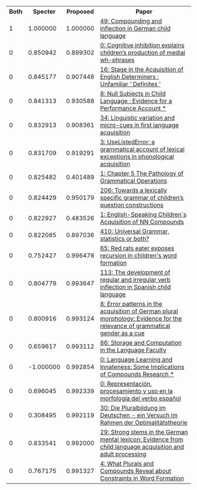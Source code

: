 <html><table><tr>
<th>Both</th>
<th>Specter</th>
<th>Proposed</th>
<th>Paper</th>
</tr>
<tr>
<td>1</td>
<td>1.000000</td>
<td>1.000000</td>
<td><a href="https://www.semanticscholar.org/paper/0d03180e3cc4ec5b63c21b94b69d7d10408442c4">49: Compounding and inflection in German child language</a></td>
</tr>
<tr>
<td>0</td>
<td>0.850942</td>
<td>0.899302</td>
<td><a href="https://www.semanticscholar.org/paper/008bc8827fd7ca43d579ebcb56b12735758a4f8d">0: Cognitive inhibition explains children’s production of medial wh-phrases</a></td>
</tr>
<tr>
<td>0</td>
<td>0.845177</td>
<td>0.907448</td>
<td><a href="https://www.semanticscholar.org/paper/f91f4eb59d4d8c44172ee8e525fc85416a1683f3">16: Stage in the Acquisition of English Determiners : Unfamiliar ‘ Definites ’</a></td>
</tr>
<tr>
<td>0</td>
<td>0.841313</td>
<td>0.930588</td>
<td><a href="https://www.semanticscholar.org/paper/5448c986b6d3c2bce03f205c57d96209e2effc6a">8: Null Subjects in Child Language : Evidence for a Performance Account *</a></td>
</tr>
<tr>
<td>0</td>
<td>0.832913</td>
<td>0.908361</td>
<td><a href="https://www.semanticscholar.org/paper/f0883a46d29769e68b28cf79aa43d106152259a8">34: Linguistic variation and micro-cues in first language acquisition</a></td>
</tr>
<tr>
<td>0</td>
<td>0.831709</td>
<td>0.919291</td>
<td><a href="https://www.semanticscholar.org/paper/dad14c576d250a9467638da947ead33721fe5b5f">3: UseListedError: a grammatical account of lexical exceptions in phonological acquisition</a></td>
</tr>
<tr>
<td>0</td>
<td>0.825482</td>
<td>0.401489</td>
<td><a href="https://www.semanticscholar.org/paper/273f46d67d7cf6bafb4fcbcdf5d090ba3d9ac9fc">1: Chapter 5 The Pathology of Grammatical Operations</a></td>
</tr>
<tr>
<td>0</td>
<td>0.824429</td>
<td>0.950179</td>
<td><a href="https://www.semanticscholar.org/paper/091ff2728e1a83fc56543ba71aac32d7d554862f">206: Towards a lexically specific grammar of children’s question constructions</a></td>
</tr>
<tr>
<td>0</td>
<td>0.822927</td>
<td>0.483526</td>
<td><a href="https://www.semanticscholar.org/paper/ca06aac304dded0e70557bfcfe3427fe4bddb11d">1: English-Speaking Children`s Acquisition of NN Compounds</a></td>
</tr>
<tr>
<td>0</td>
<td>0.822085</td>
<td>0.897036</td>
<td><a href="https://www.semanticscholar.org/paper/0f0c7404b0532a7c2a466093c658dbb337f83223">410: Universal Grammar, statistics or both?</a></td>
</tr>
<tr>
<td>0</td>
<td>0.752427</td>
<td>0.996478</td>
<td><a href="https://www.semanticscholar.org/paper/3dc96b8401c593e36a798b70a6685a0eddd9a013">65: Red rats eater exposes recursion in children's word formation</a></td>
</tr>
<tr>
<td>0</td>
<td>0.804779</td>
<td>0.993647</td>
<td><a href="https://www.semanticscholar.org/paper/3bd1235c73b2553a0ff8253e438bc9977c34842a">113: The development of regular and irregular verb inflection in Spanish child language</a></td>
</tr>
<tr>
<td>0</td>
<td>0.800916</td>
<td>0.993124</td>
<td><a href="https://www.semanticscholar.org/paper/e9190cc0ef36e9b6669b6512dd70571787d8e042">8: Error patterns in the acquisition of German plural morphology: Evidence for the relevance of grammatical gender as a cue</a></td>
</tr>
<tr>
<td>0</td>
<td>0.659617</td>
<td>0.993112</td>
<td><a href="https://www.semanticscholar.org/paper/c63835d7f9e6e7858f91e38a6dae377c3e071c2c">86: Storage and Computation in the Language Faculty</a></td>
</tr>
<tr>
<td>0</td>
<td>-1.000000</td>
<td>0.992854</td>
<td><a href="https://www.semanticscholar.org/paper/1aa37f68a562d32a5f19764051c87ae2998050ba">0: Language Learning and Innateness: Some Implications of Compounds Research *</a></td>
</tr>
<tr>
<td>0</td>
<td>0.696045</td>
<td>0.992339</td>
<td><a href="https://www.semanticscholar.org/paper/f10850fffa81b51171077f5eb64682bd84ec5579">0: Representación, procesamiento y uso en la morfología del verbo español</a></td>
</tr>
<tr>
<td>0</td>
<td>0.308495</td>
<td>0.992119</td>
<td><a href="https://www.semanticscholar.org/paper/9fc2154b738ab2d9467da82c1df180aa9f456b7f">30: Die Pluralbildung im Deutschen - ein Versuch im Rahmen der Optimalitätstheorie</a></td>
</tr>
<tr>
<td>0</td>
<td>0.833541</td>
<td>0.992000</td>
<td><a href="https://www.semanticscholar.org/paper/e4a8d72cbe68271b7d42ee4679350317391f09b3">29: Strong stems in the German mental lexicon: Evidence from child language acquisition and adult processing</a></td>
</tr>
<tr>
<td>0</td>
<td>0.767175</td>
<td>0.991327</td>
<td><a href="https://www.semanticscholar.org/paper/7a5fe6a32b7ae1a050785c357032812d96c8d8f4">4: What Plurals and Compounds Reveal about Constraints in Word Formation</a></td>
</tr>
</table></html>

